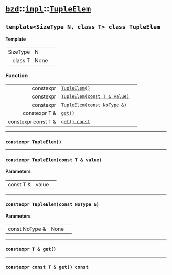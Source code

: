 # [`bzd`](../../../index.md)::[`impl`](../../index.md)::[`TupleElem`](../index.md)

## `template<SizeType N, class T> class TupleElem`

#### Template
||||
|---:|:---|:---|
|SizeType|N||
|class T|None||
### Function
||||
|---:|:---|:---|
|constexpr|[`TupleElem()`](.)||
|constexpr|[`TupleElem(const T & value)`](.)||
|constexpr|[`TupleElem(const NoType &)`](.)||
|constexpr T &|[`get()`](.)||
|constexpr const T &|[`get() const`](.)||
------
### `constexpr TupleElem()`

------
### `constexpr TupleElem(const T & value)`

#### Parameters
||||
|---:|:---|:---|
|const T &|value||
------
### `constexpr TupleElem(const NoType &)`

#### Parameters
||||
|---:|:---|:---|
|const NoType &|None||
------
### `constexpr T & get()`

------
### `constexpr const T & get() const`

